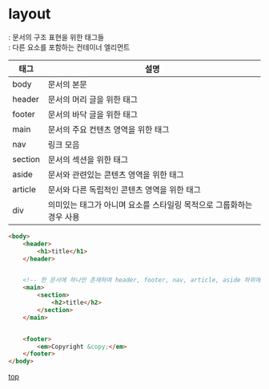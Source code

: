 # layout
: 문서의 구조 표현을 위한 태그들   
: 다른 요소를 포함하는 컨테이너 엘리먼트   


태그 | 설명
---|---
body    | 문서의 본문
header  | 문서의 머리 글을 위한 태그
footer  | 문서의 바닥 글을 위한 태그
main    | 문서의 주요 컨텐츠 영역을 위한 태그  
nav     | 링크 모음
section | 문서의 섹션을 위한 태그  
aside   | 문서와 관련있는 콘텐츠 영역을 위한 태그  
article | 문서와 다른 독립적인 콘텐츠 영역을 위한 태그
div     | 의미있는 태그가 아니며 요소를 스타일링 목적으로 그룹화하는 경우 사용


```html
<body>
    <header>
        <h1>title</h1>
    </header>


    <!-- 한 문서에 하나만 존재하며 header, footer, nav, article, aside 하위에 존재하면 안됨 -->
    <main>
        <section>
            <h2>title</h2>
        </section>
    </main>


    <footer>
        <em>Copyright &copy;</em>
    </footer>
</body>
```



[top](#)

